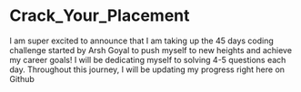 # Crack_Your_Placement
I am super excited to announce that I am taking up the 45 days coding challenge started by Arsh Goyal to push myself to new heights and achieve my career goals!   I will be dedicating myself to solving 4-5 questions each day. Throughout this journey, I will be updating my progress right here on Github
